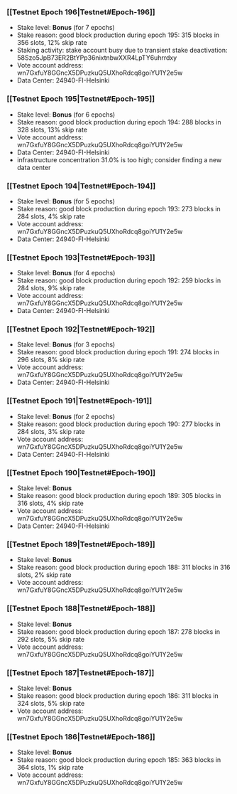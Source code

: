 ### [[Testnet Epoch 196|Testnet#Epoch-196]]
* Stake level: **Bonus** (for 7 epochs)
* Stake reason: good block production during epoch 195: 315 blocks in 356 slots, 12% skip rate
* Staking activity: stake account busy due to transient stake deactivation: 58Szo5JpB73ER2BtYPp36nixtnbwXXR4LpTY6uhrrdxy
* Vote account address: wn7GxfuY8GGncX5DPuzkuQ5UXhoRdcq8goiYU1Y2e5w
* Data Center: 24940-FI-Helsinki
### [[Testnet Epoch 195|Testnet#Epoch-195]]
* Stake level: **Bonus** (for 6 epochs)
* Stake reason: good block production during epoch 194: 288 blocks in 328 slots, 13% skip rate
* Vote account address: wn7GxfuY8GGncX5DPuzkuQ5UXhoRdcq8goiYU1Y2e5w
* Data Center: 24940-FI-Helsinki
* infrastructure concentration 31.0% is too high; consider finding a new data center
### [[Testnet Epoch 194|Testnet#Epoch-194]]
* Stake level: **Bonus** (for 5 epochs)
* Stake reason: good block production during epoch 193: 273 blocks in 284 slots, 4% skip rate
* Vote account address: wn7GxfuY8GGncX5DPuzkuQ5UXhoRdcq8goiYU1Y2e5w
* Data Center: 24940-FI-Helsinki
### [[Testnet Epoch 193|Testnet#Epoch-193]]
* Stake level: **Bonus** (for 4 epochs)
* Stake reason: good block production during epoch 192: 259 blocks in 284 slots, 9% skip rate
* Vote account address: wn7GxfuY8GGncX5DPuzkuQ5UXhoRdcq8goiYU1Y2e5w
* Data Center: 24940-FI-Helsinki
### [[Testnet Epoch 192|Testnet#Epoch-192]]
* Stake level: **Bonus** (for 3 epochs)
* Stake reason: good block production during epoch 191: 274 blocks in 296 slots, 8% skip rate
* Vote account address: wn7GxfuY8GGncX5DPuzkuQ5UXhoRdcq8goiYU1Y2e5w
* Data Center: 24940-FI-Helsinki
### [[Testnet Epoch 191|Testnet#Epoch-191]]
* Stake level: **Bonus** (for 2 epochs)
* Stake reason: good block production during epoch 190: 277 blocks in 284 slots, 3% skip rate
* Vote account address: wn7GxfuY8GGncX5DPuzkuQ5UXhoRdcq8goiYU1Y2e5w
* Data Center: 24940-FI-Helsinki
### [[Testnet Epoch 190|Testnet#Epoch-190]]
* Stake level: **Bonus**
* Stake reason: good block production during epoch 189: 305 blocks in 316 slots, 4% skip rate
* Vote account address: wn7GxfuY8GGncX5DPuzkuQ5UXhoRdcq8goiYU1Y2e5w
* Data Center: 24940-FI-Helsinki
### [[Testnet Epoch 189|Testnet#Epoch-189]]
* Stake level: **Bonus**
* Stake reason: good block production during epoch 188: 311 blocks in 316 slots, 2% skip rate
* Vote account address: wn7GxfuY8GGncX5DPuzkuQ5UXhoRdcq8goiYU1Y2e5w
### [[Testnet Epoch 188|Testnet#Epoch-188]]
* Stake level: **Bonus**
* Stake reason: good block production during epoch 187: 278 blocks in 292 slots, 5% skip rate
* Vote account address: wn7GxfuY8GGncX5DPuzkuQ5UXhoRdcq8goiYU1Y2e5w
### [[Testnet Epoch 187|Testnet#Epoch-187]]
* Stake level: **Bonus**
* Stake reason: good block production during epoch 186: 311 blocks in 324 slots, 5% skip rate
* Vote account address: wn7GxfuY8GGncX5DPuzkuQ5UXhoRdcq8goiYU1Y2e5w
### [[Testnet Epoch 186|Testnet#Epoch-186]]
* Stake level: **Bonus**
* Stake reason: good block production during epoch 185: 363 blocks in 364 slots, 1% skip rate
* Vote account address: wn7GxfuY8GGncX5DPuzkuQ5UXhoRdcq8goiYU1Y2e5w